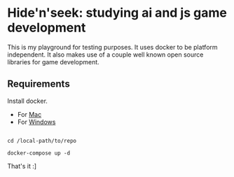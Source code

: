 # Hide'n'seek: studying ai and js game development

This is my playground for testing purposes.
It uses docker to be platform independent.
It also makes use of a couple well known open source libraries for game development.

## Requirements

Install docker.
- For [Mac](https://www.docker.com/products/docker#/mac)
- For [Windows](https://www.docker.com/products/docker#/windows)

```shell

cd /local-path/to/repo

docker-compose up -d

```

That's it :]

